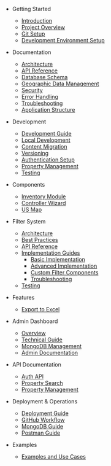 * Getting Started
  * [Introduction](README.md)
  * [Project Overview](PROJECT-OVERVIEW.md)
  * [Git Setup](GIT-SETUP.md)
  * [Development Environment Setup](development-environment-setup.md)

* Documentation
  * [Architecture](architecture.md)
  * [API Reference](api-reference.md)
  * [Database Schema](database-schema.md)
  * [Geographic Data Management](geo-data-management.md)
  * [Security](security.md)
  * [Error Handling](error-handling.md)
  * [Troubleshooting](troubleshooting.md)
  * [Application Structure](application-structure.md)

* Development
  * [Development Guide](development.md)
  * [Local Development](development/local-dev.md)
  * [Content Migration](development/content-migration.md)
  * [Versioning](development/versioning.md)
  * [Authentication Setup](authentication-setup.md)
  * [Property Management](property-management.md)
  * [Testing](testing.md)

* Components
  * [Inventory Module](inventory-module.md)
  * [Controller Wizard](components-wizard.md)
  * [US Map](components-map.md)

* Filter System
  * [Architecture](filter-system/architecture.md)
  * [Best Practices](filter-system/best-practices.md)
  * [API Reference](api/filter-system.md)
  * [Implementation Guides](filter-system/guides/basic-implementation.md)
    * [Basic Implementation](filter-system/guides/basic-implementation.md)
    * [Advanced Implementation](filter-system/guides/advanced-implementation.md)
    * [Custom Filter Components](filter-system/guides/custom-filter-components.md)
    * [Troubleshooting](filter-system/guides/troubleshooting.md)
  * [Testing](filter-system/testing.md)

* Features
  * [Export to Excel](features/export-excel.md)

* Admin Dashboard
  * [Overview](admin/overview.md)
  * [Technical Guide](admin/technical-guide.md)
  * [MongoDB Management](admin/mongodb-management.md)
  * [Admin Documentation](admin-dashboard.md)

* API Documentation
  * [Auth API](auth.md)
  * [Property Search](property-search.md)
  * [Property Management](property-management.md)

* Deployment & Operations
  * [Deployment Guide](deployment.md)
  * [GitHub Workflow](github-workflow.md)
  * [MongoDB Guide](mongoose-guide.md)
  * [Postman Guide](postman-guide.md)

* Examples
  * [Examples and Use Cases](examples-and-use-cases.md) 